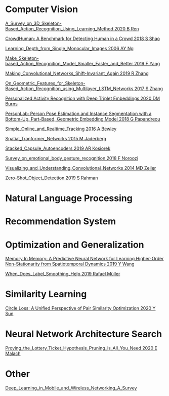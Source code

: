 # Computer Vision

[A_Survey_on_3D_Skeleton-Based_Action_Recognition_Using_Learning_Method 2020 B Ren](cv/A_Survey_on_3D_Skeleton-Based_Action_Recognition_Using_Learning_Method.md)

[CrowdHuman: A Benchmark for Detecting Human in a Crowd 2018 S Shao](cv/Crowdhuman_A_benchmark_for_detecting_human_in_a_crowd.md)

[Learning_Depth_from_Single_Monocular_Images 2006  AY Ng](cv/Learning_Depth_from_Single_Monocular_Images.md)

[Make_Skeleton-based_Action_Recognition_Model_Smaller_Faster_and_Better 2019 F Yang](cv/Make_Skeleton-based_Action_Recognition_Model_Smaller_Faster_and_Better.md)

[Making_Convolutional_Networks_Shift-Invariant_Again 2019 R Zhang](cv/Making_Convolutional_Networks_Shift-Invariant_Again.md)

[On_Geometric_Features_for_Skeleton-Based_Action_Recognition_using_Multilayer_LSTM_Networks 2017 S Zhang](cv/On_Geometric_Features_for_Skeleton-Based_Action_Recognition_using_Multilayer_LSTM_Networks.md)

[Personalized Activity Recognition with Deep Triplet Embeddings 2020 DM Burns](cv/Personalized_Activity_Recognition_with_Deep_Triplet_Embeddings.md)

[PersonLab: Person Pose Estimation and Instance Segmentation with a Bottom-Up, Part-Based, Geometric Embedding Model 2018 G Papandreou](cv/PersonLab:%20Person%20PoseEstimation_and_Instance_Segmentation_with_a_Bottom-Up_Part-Based_Geometric_Embedding_Model.md)

[Simple_Online_and_Realtime_Tracking 2016 A Bewley](cv/Simple_Online_and_Realtime_Tracking.md)

[Spatial_Tranformer_Networks 2015 M Jaderberg](cv/Spatial_Tranformer_Networks.md)

[Stacked_Capsule_Autoencoders 2019 AR Kosiorek](cv/Stacked_Capsule_Autoencoders.md)

[Survey_on_emotional_body_gesture_recognition 2018 F Noroozi](cv/Survey_on_emotional_body_gesture_recognition.md)

[Visualizing_and_Understanding_Convolutional_Networks 2014 MD Zeiler](cv/Visualizing_and_Understanding_Convolutional_Networks.md)

[Zero-Shot_Object_Detection 2019 S Rahman](cv/Zero-Shot_Object_Detection.md)

# Natural Language Processing

# Recommendation System 

# Optimization and Generalization

[Memory In Memory: A Predictive Neural Network for Learning Higher-Order
Non-Stationarity from Spatiotemporal Dynamics 2019 Y Wang](opt_gen/Memory_In_Memory-A_Predictive_Neural_Network_for_Learning_Higher-Order_Non-Stationarity_from_Spatiotemporal_Dynamics.md)

[When_Does_Label_Smoothing_Help 2019 Rafael Müller](opt_gen/When_Does_Label_Smoothing_Help.md)

# Similarity Learning

[Circle Loss: A Unified Perspective of Pair Similarity Optimization 2020 Y Sun](sim_lrn/Circle_Loss_A_Unified_Perspective_of_Pair_Similarity_Optimization.md)

# Neural Network Architecture Search

[Proving_the_Lottery_Ticket_Hypothesis_Pruning_is_All_You_Need 2020 E Malach](nas/Proving_the_Lottery_Ticket_Hypothesis_Pruning_is_All_You_Need.md)

# Other

[Deep_Learning_in_Mobile_and_Wireless_Networking_A_Survey](other/Deep_Learning_in_Mobile_and_Wireless_Networking_A_Survey.md)
